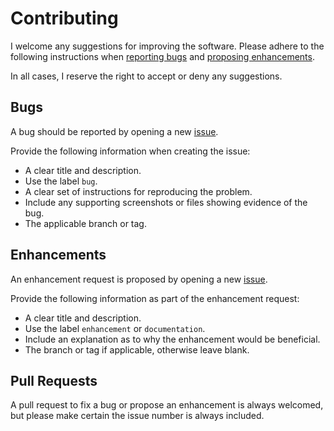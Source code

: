 # Contributing

I welcome any suggestions for improving the software. Please adhere to the following instructions when [reporting bugs](#bugs) and [proposing enhancements](#enhancements).

In all cases, I reserve the right to accept or deny any suggestions.

## Bugs

A bug should be reported by opening a new [issue](https://github.com/davidledwards/zookeeper-client/issues).

Provide the following information when creating the issue:

* A clear title and description.
* Use the label `bug`.
* A clear set of instructions for reproducing the problem.
* Include any supporting screenshots or files showing evidence of the bug.
* The applicable branch or tag.

## Enhancements

An enhancement request is proposed by opening a new [issue](https://github.com/davidledwards/zookeeper-client/issues).

Provide the following information as part of the enhancement request:

* A clear title and description.
* Use the label `enhancement` or `documentation`.
* Include an explanation as to why the enhancement would be beneficial.
* The branch or tag if applicable, otherwise leave blank.

## Pull Requests

A pull request to fix a bug or propose an enhancement is always welcomed, but please make certain the issue number is always included.
